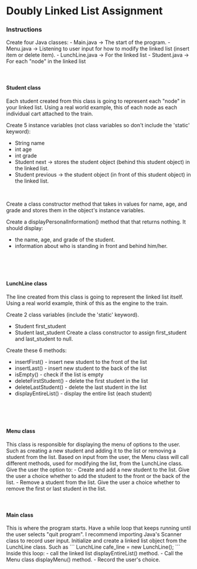 <h1>Doubly Linked List Assignment</h1>

<h3>Instructions</h3>
Create four Java classes:
- Main.java -> The start of the program.
- Menu.java -> Listening to user input for how to modify the linked list (insert item or delete item).
- LunchLine.java -> For the linked list
- Student.java -> For each "node" in the linked list

<br />
<br />
<br />


<h4>Student class</h3>
Each student created from this class is going to represent each "node" in your linked list. Using a real world example, this of
each node as each individual cart attached to the train.<br />

Create 5 instance variables (not class variables so don't include the 'static' keyword):
- String name
- int age
- int grade
- Student next -> stores the student object (behind this student object) in the linked list.
- Student previous -> the student object (in front of this student object) in the linked list.
<br />

<p>Create a class constructor method that takes in values for name, age, and grade and stores them in the object's instance variables.</p>

Create a displayPersonalInformation() method that that returns nothing. It should display:
- the name, age, and grade of the student.
- information about who is standing in front and behind him/her.


<br />
<br />
<br />


<h4>LunchLine class</h3>
The line created from this class is going to represent the linked list itself. Using a real world example, think of this as 
the engine to the train.

Create 2 class variables (include the 'static' keyword).
- Student first_student
- Student last_student
Create a class constructor to assign first_student and last_student to null.

Create these 6 methods:
- insertFirst() - insert new student to the front of the list
- insertLast() - insert new student to the back of the list
- isEmpty() - check if the list is empty
- deleteFirstStudent() - delete the first student in the list
- deleteLastStudent() - delete the last student in the list
- displayEntireList() - display the entire list (each student)

<br />
<br />
<br />

<h4>Menu class</h4>
This class is responsible for displaying the menu of options to the user. Such as creating a new student and adding it to
the list or removing a student from the list. Based on input from the user, the Menu class will call different methods, used 
for modifying the list, from the LunchLine class.<br />
Give the user the option to:
- Create and add a new student to the list. Give the user a choice whether to add the student to the front or the back of the list.
- Remove a student from the list. Give the user a choice whether to remove the first or last student in the list.


<br />
<br />
<br />

<h4>Main class</h4>
This is where the program starts. Have a while loop that keeps running until the user selects "quit program". I recommend importing Java's 
Scanner class to record user input. Initialize and create a linked list object from the LunchLine class. Such as
```
LunchLine cafe_line = new LunchLine();
```
Inside this loop:
- call the linked list displayEntireList() method.
- Call the Menu class displayMenu() method.
- Record the user's choice.

